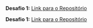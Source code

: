 **Desafio 1:** [Link para o Repositório](https://hub.docker.com/r/munizigor/codeeducation)

**Desafio 1:** [Link para o Repositório](https://hub.docker.com/r/munizigor/codeeducation)
